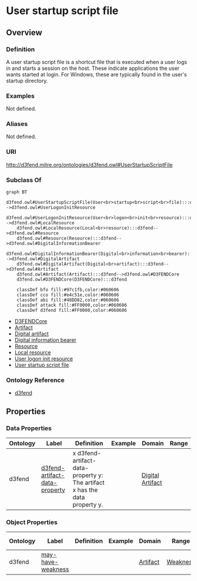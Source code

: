 # User startup script file

## Overview

### Definition
A user startup script file is a shortcut file that is executed when a user logs in and starts a session on the host.  These indicate applications the user wants started at login.  For Windows, these are typically found in the user's startup directory.

### Examples
Not defined.

### Aliases
Not defined.

### URI
http://d3fend.mitre.org/ontologies/d3fend.owl#UserStartupScriptFile

### Subclass Of
```mermaid
graph BT
    d3fend.owl#UserStartupScriptFile(User<br>startup<br>script<br>file):::d3fend-->d3fend.owl#UserLogonInitResource
    d3fend.owl#UserLogonInitResource(User<br>logon<br>init<br>resource):::d3fend-->d3fend.owl#LocalResource
    d3fend.owl#LocalResource(Local<br>resource):::d3fend-->d3fend.owl#Resource
    d3fend.owl#Resource(Resource):::d3fend-->d3fend.owl#DigitalInformationBearer
    d3fend.owl#DigitalInformationBearer(Digital<br>information<br>bearer):::d3fend-->d3fend.owl#DigitalArtifact
    d3fend.owl#DigitalArtifact(Digital<br>artifact):::d3fend-->d3fend.owl#Artifact
    d3fend.owl#Artifact(Artifact):::d3fend-->d3fend.owl#D3FENDCore
    d3fend.owl#D3FENDCore(D3FENDCore):::d3fend
    
    classDef bfo fill:#97c1fb,color:#060606
    classDef cco fill:#e4c51e,color:#060606
    classDef abi fill:#48DD82,color:#060606
    classDef attack fill:#FF0000,color:#060606
    classDef d3fend fill:#FF0000,color:#060606
```

- [D3FENDCore](/docs/ontology/reference/model/D3FENDCore/D3FENDCore.md)
- [Artifact](/docs/ontology/reference/model/D3FENDCore/Artifact/Artifact.md)
- [Digital artifact](/docs/ontology/reference/model/D3FENDCore/Artifact/Digital%20artifact/Digital%20artifact.md)
- [Digital information bearer](/docs/ontology/reference/model/D3FENDCore/Artifact/Digital%20artifact/Digital%20information%20bearer/Digital%20information%20bearer.md)
- [Resource](/docs/ontology/reference/model/D3FENDCore/Artifact/Digital%20artifact/Digital%20information%20bearer/Resource/Resource.md)
- [Local resource](/docs/ontology/reference/model/D3FENDCore/Artifact/Digital%20artifact/Digital%20information%20bearer/Resource/Local%20resource/Local%20resource.md)
- [User logon init resource](/docs/ontology/reference/model/D3FENDCore/Artifact/Digital%20artifact/Digital%20information%20bearer/Resource/Local%20resource/User%20logon%20init%20resource/User%20logon%20init%20resource.md)
- [User startup script file](/docs/ontology/reference/model/D3FENDCore/Artifact/Digital%20artifact/Digital%20information%20bearer/Resource/Local%20resource/User%20logon%20init%20resource/User%20startup%20script%20file/User%20startup%20script%20file.md)


### Ontology Reference
- [d3fend](http://d3fend.mitre.org/ontologies/d3fend.owl#)

## Properties
### Data Properties
| Ontology | Label | Definition | Example | Domain | Range |
|----------|-------|------------|---------|--------|-------|
| d3fend | [d3fend-artifact-data-property](http://d3fend.mitre.org/ontologies/d3fend.owl#d3fend-artifact-data-property) | x d3fend-artifact-data-property y: The artifact x has the data property y. |  | [Digital Artifact](/docs/ontology/reference/model/D3FENDCore/Artifact/Digital%20artifact/Digital%20artifact.md) | []() |

### Object Properties
| Ontology | Label | Definition | Example | Domain | Range | Inverse Of |
|----------|-------|------------|---------|--------|-------|------------|
| d3fend | [may-have-weakness](http://d3fend.mitre.org/ontologies/d3fend.owl#may-have-weakness) |  |  | [Artifact](/docs/ontology/reference/model/D3FENDCore/Artifact/Artifact.md) | [Weakness](/docs/ontology/reference/model/D3FENDCore/Weakness/Weakness.md) | []() |

